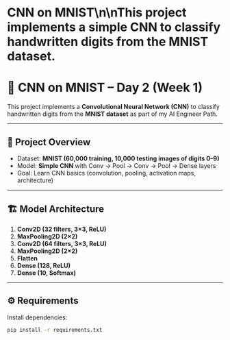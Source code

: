 # CNN on MNIST\n\nThis project implements a simple CNN to classify handwritten digits from the MNIST dataset.
# 🧠 CNN on MNIST – Day 2 (Week 1)

This project implements a **Convolutional Neural Network (CNN)** to classify handwritten digits from the **MNIST dataset** as part of my AI Engineer Path.

---

## 📌 Project Overview
- Dataset: **MNIST (60,000 training, 10,000 testing images of digits 0–9)**
- Model: **Simple CNN** with Conv → Pool → Conv → Pool → Dense layers
- Goal: Learn CNN basics (convolution, pooling, activation maps, architecture)

---

## 🏗️ Model Architecture
1. **Conv2D (32 filters, 3×3, ReLU)**
2. **MaxPooling2D (2×2)**
3. **Conv2D (64 filters, 3×3, ReLU)**
4. **MaxPooling2D (2×2)**
5. **Flatten**
6. **Dense (128, ReLU)**
7. **Dense (10, Softmax)**

---

## ⚙️ Requirements
Install dependencies:
```bash
pip install -r requirements.txt
